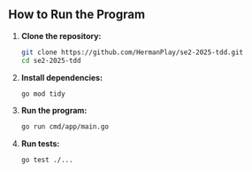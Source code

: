 ## How to Run the Program

1. **Clone the repository:**
    ```sh
    git clone https://github.com/HermanPlay/se2-2025-tdd.git
    cd se2-2025-tdd
    ```

2. **Install dependencies:**
    ```sh
    go mod tidy
    ```

3. **Run the program:**
    ```sh
    go run cmd/app/main.go
    ```

4. **Run tests:**
    ```sh
    go test ./...
    ```